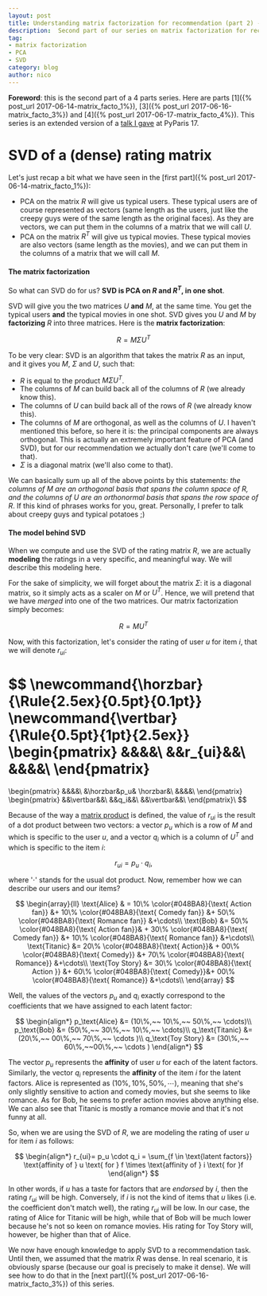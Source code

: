 ```yaml
---
layout: post
title: Understanding matrix factorization for recommendation (part 2) - the model behind SVD
description:  Second part of our series on matrix factorization for recommendation&#58; links between PCA and SVD, and intuitive explanation on how SVD models a rating matrix.
tag:
- matrix factorization
- PCA
- SVD
category: blog
author: nico
---
```


**Foreword**: this is the second part of a 4 parts series. Here are parts
[1]({% post_url 2017-06-14-matrix_facto_1%}), [3]({% post_url
2017-06-16-matrix_facto_3%}) and [4]({% post_url 2017-06-17-matrix_facto_4%}).
This series is an extended version of a [talk I
gave](https://www.youtube.com/watch?v=z0dx-YckFko&t=23m28s) at PyParis 17.

SVD of a (dense) rating matrix
==============================

Let's just recap a bit what we have seen in the [first part]({% post_url
2017-06-14-matrix_facto_1%}):

* PCA on the matrix $R$ will give us typical users. These typical users are of
  course represented as vectors (same length as the users, just like the creepy
  guys were of the same length as the original faces). As they are vectors, we
  can put them in the columns of a matrix that we will call $U$.
* PCA on the matrix $R^T$ will give us typical movies. These typical movies are
  also vectors (same length as the movies), and we can put them in the columns
  of a matrix that we will call $M$.

<h4>The matrix factorization</h4>

So what can SVD do for us?
**SVD is PCA on $R$ and $R^T$, in one shot**.

SVD will give you the two matrices $U$ **and** $M$, at the same time. You get
the typical users **and** the typical movies in one shot. SVD gives you $U$ and
$M$ by **factorizing** $R$ into three matrices. Here is the **matrix
factorization**:

$$R = M \Sigma U^T$$

To be very clear: SVD is an algorithm that takes the matrix $R$ as an input,
and it gives you $M$, $\Sigma$ and $U$, such that:

* $R$ is equal to the product $M \Sigma U^T$.
* The columns of $M$ can build back all of the columns of $R$ (we already know
  this).
* The columns of $U$ can build back all of the rows of $R$ (we already know
  this).
* The columns of $M$ are orthogonal, as well as the columns of $U$. I haven't
  mentioned this before, so here it is: the principal components are always
  orthogonal. This is actually an extremely important feature of PCA (and SVD),
  but for our recommendation we actually don't care (we'll come to that).
* $\Sigma$ is a diagonal matrix (we'll also come to that).

We can basically sum up all of the above points by this statements: *the columns
of $M$ are an orthogonal basis that spans the column space of $R$, and the
columns of $U$ are an orthonormal basis that spans the row space of $R$*. If
this kind of phrases works for you, great. Personally, I prefer to talk about
creepy guys and typical potatoes ;)

<h4>The model behind SVD</h4>

When we compute and use the SVD of the rating matrix $R$, we are actually
**modeling** the ratings in a very specific, and meaningful way. We will
describe this modeling here.

For the sake of simplicity, we will forget about the matrix $\Sigma$: it is a
diagonal matrix, so it simply acts as a scaler on $M$ or $U^T$. Hence, we will
pretend that we have *merged* into one of the two matrices. Our matrix
factorization simply becomes:

$$R = MU^T$$

Now, with this factorization, let's consider the rating of user $u$ for item
$i$, that we will denote $r_{ui}$:

$$
\newcommand{\horzbar}{\Rule{2.5ex}{0.5pt}{0.1pt}}
\newcommand{\vertbar}{\Rule{0.5pt}{1pt}{2.5ex}}
\begin{pmatrix}
&&&&\\
&&r_{ui}&&\\
&&&&\\
\end{pmatrix}
=
\begin{pmatrix}
&&&&\\
&\horzbar&p_u& \horzbar&\\
&&&&\\
\end{pmatrix}
\begin{pmatrix}
&&\vertbar&&\\
&&q_i&&\\
&&\vertbar&&\\
\end{pmatrix}\\
$$

Because of the way a [matrix
product](https://en.wikipedia.org/wiki/Matrix_multiplication#Illustration) is
defined, the value of $r_{ui}$ is the result of a dot product between two
vectors: a vector $p_u$ which is a row of $M$ and which is specific to the user
$u$, and a vector $q_i$ which is a column of $U^T$ and which is specific to the
item $i$:

$$r_{ui} = p_u \cdot q_i,$$

where '$\cdot$' stands for the usual dot product. Now, remember how we can
describe our users and our items?

$$
\begin{array}{ll}
\text{Alice} & = 10\% \color{#048BA8}{\text{ Action fan}} &+ 10\%
\color{#048BA8}{\text{ Comedy fan}} &+
50\% \color{#048BA8}{\text{ Romance fan}} &+\cdots\\
\text{Bob} &= 50\% \color{#048BA8}{\text{ Action fan}}& + 30\%
\color{#048BA8}{\text{ Comedy fan}} &+ 10\%
\color{#048BA8}{\text{ Romance fan}}  &+\cdots\\
\text{Titanic} &= 20\% \color{#048BA8}{\text{ Action}}& + 00\%
\color{#048BA8}{\text{ Comedy}} &+
70\% \color{#048BA8}{\text{ Romance}} &+\cdots\\
\text{Toy Story} &= 30\% \color{#048BA8}{\text{ Action   }} &+ 60\%
\color{#048BA8}{\text{ Comedy}}&+ 00\%
\color{#048BA8}{\text{ Romance}}  &+\cdots\\
\end{array}
$$

Well, the values of the vectors $p_u$ and $q_i$ exactly correspond to the
coefficients that we have assigned to each latent factor:

$$
\begin{align*}
p_\text{Alice} &= (10\%,~~ 10\%,~~ 50\%,~~ \cdots)\\
p_\text{Bob} &= (50\%,~~ 30\%,~~ 10\%,~~ \cdots)\\
q_\text{Titanic} &= (20\%,~~ 00\%,~~ 70\%,~~ \cdots )\\
q_\text{Toy Story} &= (30\%,~~ 60\%,~~00\%,~~ \cdots )
\end{align*}
$$

The vector $p_u$ represents the **affinity** of user $u$ for each of the latent
factors. Similarly, the vector $q_i$ represents the **affinity** of the item
$i$ for the latent factors. Alice is represented as $(10\%, 10\%, 50\%,
\cdots)$, meaning that she's only slightly sensitive to action and  comedy
movies, but she seems to like romance. As for Bob, he seems to prefer action
movies above anything else. We can also see that Titanic is mostly a romance
movie and that it's not funny at all.

So, when we are using the SVD of $R$, we are modeling the rating of user $u$
for item $i$ as follows:

$$
\begin{align*}
r_{ui}= p_u \cdot q_i = \sum_{f \in \text{latent factors}} \text{affinity of } u
\text{ for } f \times \text{affinity of } i \text{ for }f
\end{align*}
$$

In other words, if $u$ has a taste for factors that are *endorsed* by $i$, then
the rating $r_{ui}$ will be high. Conversely, if $i$ is not the kind of items
that $u$ likes (i.e. the coefficient don't match well), the rating $r_{ui}$
will be low. In our case, the rating of Alice for Titanic will be high, while
that of Bob will be much lower because he's not so keen on romance movies. His
rating for Toy Story will, however, be higher than that of Alice.

We now have enough knowledge to apply SVD to a recommendation task. Until then,
we assumed that the matrix $R$ was dense. In real scenario, it is obviously
sparse (because our goal is precisely to make it dense). We will see how to do
that in the [next part]({% post_url 2017-06-16-matrix_facto_3%}) of this series.
